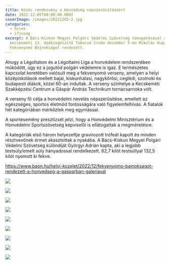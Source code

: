 ```yaml
---
title: Közös rendezvény a Honvédség népszerűsítéséért
date: 2022-12-05T00:00:00.000Z
coverImage: /images/20221205-2.jpg
categories:
  - hirek
  - ifjusag
excerpt: A Bács-Kiskun Megyei Polgári Védelmi Szövetség támogatásával a
  kecskeméti 13. Hadkiegészítő Toborzó Iroda december 5-én Mikulás Kupa
  Fekvenyomó Bajnokságot rendezett.
---
```

Ahogy a Légoltalom és a Légoltalmi Liga a honvédelem rendszerében működött, úgy ez a jogutód polgári védelemre is igaz. E természetes kapcsolat keretében valósult meg a fekvenyomó verseny, amelyen a helyi középiskolások mellett bajai, kiskunhalasi, nagykőrösi, ceglédi, szolnoki és budapesti diákok, közel 60-an indultak. A verseny színhelye a Kecskeméti Szakképzési Centrum a Gáspár András Technikum tornacsarnoka volt.

A verseny fő célja a honvédelmi nevelés népszerűsítése, emellett az egészséges, sportos életmód fontosságára való figyelemfelhívás. A fiatalok hét kategóriában mérkőztek meg egymással.

A sportesemény presztízsét jelzi, hogy a Honvédelmi Minisztérium és a Honvédelmi Sportszövetség képviselői is ellátogattak a megméretésre.

A kategóriák első három helyezettje gravírozott trófeát kapott és minden résztvevőnek érmet akasztottak a nyakába. A Bács-Kiskun Megyei Polgári Védelmi Szövetség különdíját Györgyi Adrián kapta, aki a legjobb testsúly/emelt súly hányadossal rendelkezett. 62,7 kilót testsúllyal 132,5 kilót nyomott ki fekve.

https://www.baon.hu/helyi-kozelet/2022/12/fekvenyomo-bajnoksagot-rendezett-a-honvedseg-a-gasparban-galeriaval

![](/images/20221205-1.jpg)

![](/images/20221205-3.jpg)

![](/images/20221205-4.jpg)

![](/images/20221205-5.jpg)

![](/images/20221205-6.jpg)

![](/images/20221205-7.jpg)

![](/images/20221205-8.jpg)

![](/images/20221205-9.jpg)

![](/images/20221205-index.jpg)
